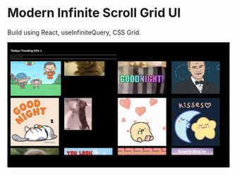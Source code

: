# Modern Infinite Scroll Grid UI 
Build using React, useInfiniteQuery, CSS Grid. 

<!-- add public/example image -->
![Example](public/example.png)
